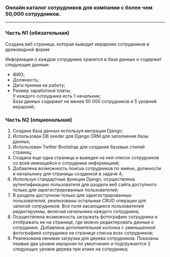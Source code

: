 ### Онлайн каталог сотрудников для компании с более чем 50,000 сотрудников.

---

### Часть N1 (обязательная)  

Создана веб страница, которая выводит иерархию сотрудников в древовидной форме  

Информация о каждом сотруднике хранится в базе данных и содержит следующие данные:  
- ФИО;  
- Должность;  
- Дата приема на работу;  
- Размер заработной платы;  
У каждого сотрудника есть 1 начальник;  
База данных содержит не менее 50 000 сотрудников и 5 уровней иерархий;  

### Часть N2 (опциональная)  

1. Создана база данных используя миграции Django;  
2. Использован DB seeder для Django ORM для заполнения базы данных;  
3. Использован Twitter Bootstrap для создания базовых стилей страниц;  
4. Создана еще одна страница и выведен на ней список сотрудников со всей имеющейся о сотруднике информацией;  
5. Добавлена возможность поиска сотрудников по имени, должности и начальнику для страницы созданной в задаче 4;  
6. Используя стандартные функции Django, осуществлена аутентификацию пользователя для раздела веб сайта доступного только для зарегистрированных пользователей;  
7. В разделе доступном только для зарегистрированных пользователей, реализованы остальные CRUD операции для записей сотрудников. Все поля касающиеся пользователей редактируемы, включая начальника каждого сотрудника;  
8. Осуществлена возможность загружать фотографию сотрудника и отображать ее на странице, где можно редактировать  данные о сотруднике. Добавлена дополнительная колонка с уменьшенной фотографией сотрудника на странице списка всех сотрудников;  
9. Реализована ленивая загрузка для дерева сотрудников. Показаны первые два уровня иерархии по умолчанию и подгружаются 2 следующих уровня дерева при клике на сотрудника;
